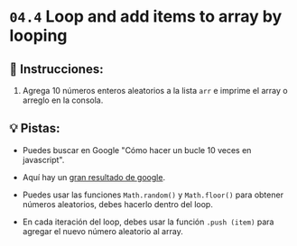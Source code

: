 # `04.4` Loop and add items to array by looping

## 📝 Instrucciones:

1. Agrega 10 números enteros aleatorios a la lista `arr` e imprime el array o arreglo en la consola.

## 💡 Pistas:

+ Puedes buscar en Google "Cómo hacer un bucle 10 veces en javascript".

+ Aquí hay un [gran resultado de google](https://stackoverflow.com/questions/45024991/run-a-loop-n-times).

+ Puedes usar las funciones `Math.random()` y `Math.floor()` para obtener números aleatorios, debes hacerlo dentro del loop.

+ En cada iteración del loop, debes usar la función `.push (item)` para agregar el nuevo número aleatorio al array. 
